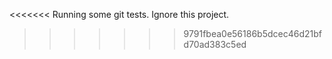 <<<<<<< 
Running some git tests. Ignore this project.
>>>>>>> 9791fbea0e56186b5dcec46d21bfd70ad383c5ed
